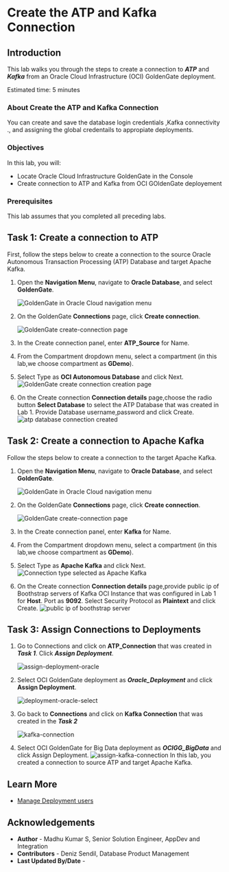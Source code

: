 # Create the ATP and Kafka Connection

## Introduction

This lab walks you through the steps to create a connection to ***ATP*** and ***Kafka*** from an Oracle Cloud Infrastructure (OCI) GoldenGate deployment.

Estimated time: 5 minutes

### About Create the ATP and Kafka Connection

You can create and save the database login credentials ,Kafka connectivity ., and assigning the global credentails to appropiate deployments.

### Objectives

In this lab, you will:
* Locate Oracle Cloud Infrastructure GoldenGate in the Console
* Create connection to ATP and Kafka from OCI GOldenGate deployement


### Prerequisites

This lab assumes that you completed all preceding labs.

## Task 1: Create a connection to ATP

First, follow the steps below to create a connection to the source Oracle Autonomous Transaction Processing \(ATP\) Database and target Apache Kafka.

1.  Open the **Navigation Menu**, navigate to **Oracle Database**, and select **GoldenGate**.

    ![GoldenGate in Oracle Cloud navigation menu](images/database-goldengate.png " ")

2.  On the GoldenGate **Connections** page, click **Create connection**.

    ![GoldenGate create-connection page](images/connection-select.png " ")

3.  In the Create connection panel, enter **ATP_Source** for Name.

4.  From the Compartment dropdown menu, select a compartment (in this lab,we choose compartment as **GDemo**).

5.  Select Type as **OCI Autonomous Database** and click Next.
    ![GoldenGate create connection creation page](images/oci-connection-choose.png " ")

6.  On the Create connection **Connection details** page,choose the radio button **Select Database** to select the ATP Database that was created in Lab 1. Provide Database username,password and click Create.
    ![atp database connection created](images/create-atp-connection.png " ")



## Task 2: Create a connection to Apache Kafka

Follow the steps below to create a connection to the target  Apache Kafka.

1.  Open the **Navigation Menu**, navigate to **Oracle Database**, and select **GoldenGate**.

    ![GoldenGate in Oracle Cloud navigation menu](images/database-goldengate.png " ")

2.  On the GoldenGate **Connections** page, click **Create connection**.

    ![GoldenGate create-connection page](images/connection-select.png " ")

3.  In the Create connection panel, enter **Kafka** for Name.

4.  From the Compartment dropdown menu, select a compartment (in this lab,we choose compartment as **GDemo**).

5.  Select Type as **Apache Kafka** and click Next.
    ![Connection type selected as Apache Kafka](images/kafka-connection-choose.png " ")

6.  On the Create connection **Connection details** page,provide public ip of Boothstrap servers of Kafka OCI Instance that was configured in Lab 1 for **Host**. Port as **9092**. Select Security Protocol as **Plaintext** and click Create.
    ![public ip of boothstrap server](images/bootstrap-server-details.png " ")

## Task 3: Assign Connections to Deployments
1. Go to Connections and click on **ATP_Connection** that was created in ***Task 1***. Click ***Assign Deployment***.

    ![assign-deployment-oracle](images/assign-deployment-oracle.png " ")
2. Select OCI GoldenGate deployment as ***Oracle_Deployment***  and click **Assign Deployment**.

    ![deployment-oracle-select](images/deployment-oracle-select.png " ")

3.	Go back to **Connections** and click on **Kafka Connection** that was created in the ***Task 2***

    ![kafka-connection](images/assign-kafka-connection.png " ")
4.	Select OCI GoldenGate for Big Data deployment as ***OCIGG_BigData***  and click Assign Deployment.
    ![assign-kafka-connection](images/kafka-connection.png " ")
In this lab, you created a connection to source ATP and target Apache Kafka.

## Learn More

* [Manage Deployment users](https://docs.oracle.com/en/cloud/paas/goldengate-service/using/manage-user-accounts.html#GUID-56E2E146-7713-4094-8BEC-7C138064EB21)

## Acknowledgements
* **Author** - Madhu Kumar S, Senior Solution Engineer, AppDev and Integration 
* **Contributors** -  Deniz Sendil, Database Product Management
* **Last Updated By/Date** - 
